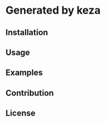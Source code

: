 # Generated by keza





## Installation






## Usage



## Examples


## Contribution



## License
